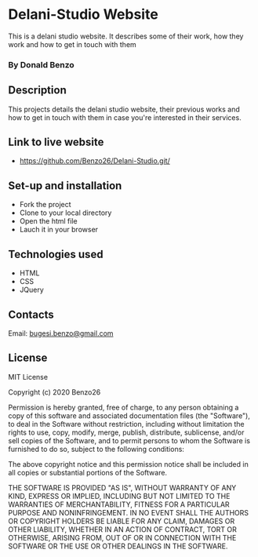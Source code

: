 # Delani-Studio Website
This is a delani studio website. It describes some of their work, how they work and how to get in touch with them
### By Donald Benzo

## Description
This projects details the delani studio website, their previous works and how to get in touch with them in case you're interested in their services.

## Link to live website
* https://github.com/Benzo26/Delani-Studio.git/

## Set-up and installation
* Fork the project
* Clone to your local directory
* Open the html file
* Lauch it in your browser

## Technologies used
* HTML
* CSS
* JQuery

## Contacts
Email: bugesi.benzo@gmail.com

## License
MIT License

Copyright (c) 2020 Benzo26

Permission is hereby granted, free of charge, to any person obtaining a copy of this software and associated documentation files (the "Software"), to deal in the Software without restriction, including without limitation the rights to use, copy, modify, merge, publish, distribute, sublicense, and/or sell copies of the Software, and to permit persons to whom the Software is furnished to do so, subject to the following conditions:

The above copyright notice and this permission notice shall be included in all copies or substantial portions of the Software.

THE SOFTWARE IS PROVIDED "AS IS", WITHOUT WARRANTY OF ANY KIND, EXPRESS OR IMPLIED, INCLUDING BUT NOT LIMITED TO THE WARRANTIES OF MERCHANTABILITY, FITNESS FOR A PARTICULAR PURPOSE AND NONINFRINGEMENT. IN NO EVENT SHALL THE AUTHORS OR COPYRIGHT HOLDERS BE LIABLE FOR ANY CLAIM, DAMAGES OR OTHER LIABILITY, WHETHER IN AN ACTION OF CONTRACT, TORT OR OTHERWISE, ARISING FROM, OUT OF OR IN CONNECTION WITH THE SOFTWARE OR THE USE OR OTHER DEALINGS IN THE SOFTWARE.